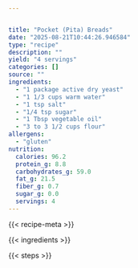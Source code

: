 ```yaml
---


title: "Pocket (Pita) Breads"
date: "2025-08-21T10:44:26.946584"
type: "recipe"
description: ""
yield: "4 servings"
categories: []
source: ""
ingredients:
  - "1 package active dry yeast"
  - "1 1/3 cups warm water"
  - "1 tsp salt"
  - "1/4 tsp sugar"
  - "1 Tbsp vegetable oil"
  - "3 to 3 1/2 cups flour"
allergens:
  - "gluten"
nutrition:
  calories: 96.2
  protein_g: 8.8
  carbohydrates_g: 59.0
  fat_g: 21.5
  fiber_g: 0.7
  sugar_g: 0.0
  servings: 4
---
```


{{< recipe-meta >}}

{{< ingredients >}}

{{< steps >}}
